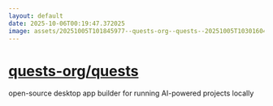 ```yaml
---
layout: default
date: 2025-10-06T00:19:47.372025
image: assets/20251005T101845977--quests-org--quests--20251005T103016045--cropped.png
---
```


# [quests-org/quests](https://github.com/quests-org/quests)

open-source desktop app builder for running AI-powered projects locally
